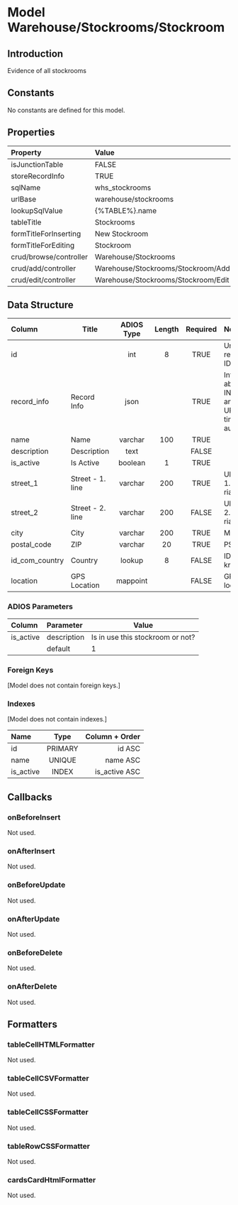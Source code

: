 # Model Warehouse/Stockrooms/Stockroom

## Introduction

Evidence of all stockrooms

## Constants

No constants are defined for this model.

## Properties

| Property               | Value                               |
| :--------------------- | :---------------------------------- |
| isJunctionTable        | FALSE                               |
| storeRecordInfo        | TRUE                                |
| sqlName                | whs_stockrooms                      |
| urlBase                | warehouse/stockrooms                |
| lookupSqlValue         | {%TABLE%}.name                      |
| tableTitle             | Stockrooms                          |
| formTitleForInserting  | New Stockroom                       |
| formTitleForEditing    | Stockroom                           |
| crud/browse/controller | Warehouse/Stockrooms                |
| crud/add/controller    | Warehouse/Stockrooms/Stockroom/Add  |
| crud/edit/controller   | Warehouse/Stockrooms/Stockroom/Edit |

## Data Structure

| Column         | Title            | ADIOS Type | Length | Required | Notes                                      |
| :------------- | ---------------- | :--------: | :----: | :------: | :----------------------------------------- |
| id             |                  |    int     |   8    |   TRUE   | Unique record ID                           |
| record_info    | Record Info      |    json    |        |   TRUE   | Info about INSERT and UPDATE time & author |
| name           | Name             |  varchar   |  100   |   TRUE   |                                            |
| description    | Description      |    text    |        |  FALSE   |                                            |
| is_active      | Is Active        |  boolean   |   1    |   TRUE   |                                            |
| street_1       | Street - 1. line |  varchar   |  200   |   TRUE   | Ulica - 1. riadok                          |
| street_2       | Street - 2. line |  varchar   |  200   |  FALSE   | Ulica - 2. riadok                          |
| city           | City             |  varchar   |  200   |   TRUE   | Mesto                                      |
| postal_code    | ZIP              |  varchar   |   20   |   TRUE   | PSČ                                        |
| id_com_country | Country          |   lookup   |   8    |  FALSE   | ID krajiny                                 |
| location       | GPS Location     |  mappoint  |        |  FALSE   | GPS location                               |

### ADIOS Parameters

| Column         | Parameter   | Value                             |
| :------------- | :---------- | --------------------------------- |
| is_active      | description | Is in use this stockroom or not?  |
|                | default     | 1                                 |

### Foreign Keys

[Model does not contain foreign keys.]

### Indexes

[Model does not contain indexes.]

| Name           |  Type   |     Column + Order |
| :------------- | :-----: | -----------------: |
| id             | PRIMARY |             id ASC |
| name           | UNIQUE  |           name ASC |
| is_active      |  INDEX  |      is_active ASC |

## Callbacks

### onBeforeInsert

Not used.

### onAfterInsert

Not used.

### onBeforeUpdate

Not used.

### onAfterUpdate

Not used.

### onBeforeDelete

Not used.

### onAfterDelete

Not used.

## Formatters

### tableCellHTMLFormatter

Not used.

### tableCellCSVFormatter

Not used.

### tableCellCSSFormatter

Not used.

### tableRowCSSFormatter

Not used.

### cardsCardHtmlFormatter

Not used.
